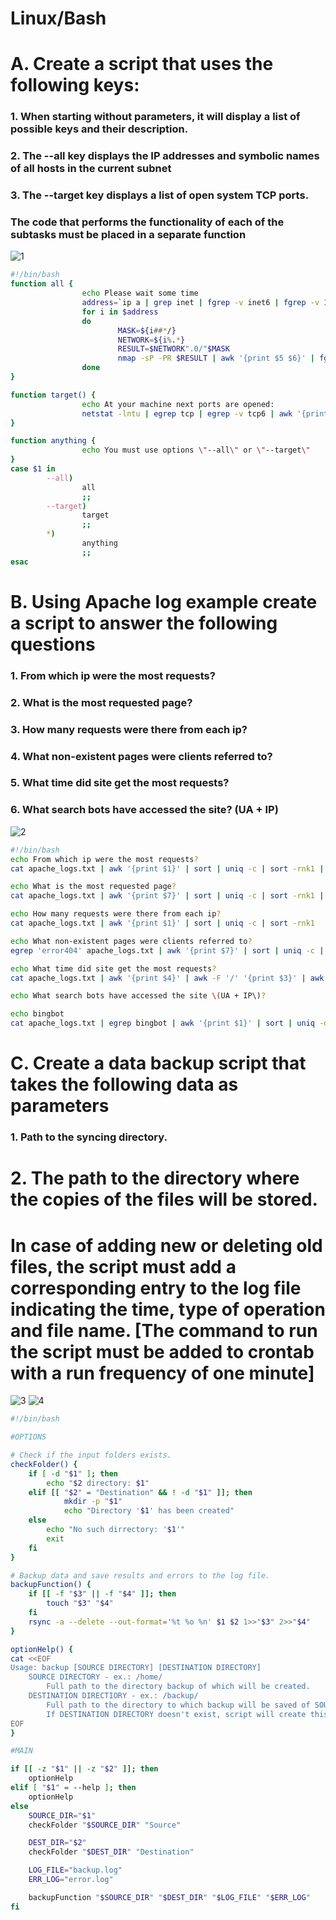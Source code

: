 # Linux/Bash
# A. Create a script that uses the following keys:
### 1. When starting without parameters, it will display a list of possible keys and their description.
### 2. The --all key displays the IP addresses and symbolic names of all hosts in the current subnet
### 3. The --target key displays a list of open system TCP ports.
### The code that performs the functionality of each of the subtasks must be placed in a separate function

![1](1_Linux_Bash/screenshots/1.png)
```Bash
#!/bin/bash
function all {  
                echo Please wait some time
                address=`ip a | grep inet | fgrep -v inet6 | fgrep -v 127.0.0.1 | awk '{print $2}'`
                for i in $address
                do
                        MASK=${i##*/}
                        NETWORK=${i%.*}
                        RESULT=$NETWORK".0/"$MASK
                        nmap -sP -PR $RESULT | awk '{print $5 $6}' | fgrep -v latency | fgrep -v address
                done
}

function target() {
                echo At your machine next ports are opened:
                netstat -lntu | egrep tcp | egrep -v tcp6 | awk '{print $4}' | awk -F ':' '{print $2}'
}

function anything {
                echo You must use options \"--all\" or \"--target\"
}
case $1 in
        --all)  
                all
                ;;
        --target)
                target
                ;;
        *)
                anything
                ;;
esac

```
# B. Using Apache log example create a script to answer the following questions
### 1. From which ip were the most requests?
### 2. What is the most requested page?
### 3. How many requests were there from each ip?
### 4. What non-existent pages were clients referred to?
### 5. What time did site get the most requests?
### 6. What search bots have accessed the site? (UA + IP)

![2](1_Linux_Bash/screenshots/2.png)
```Bash
#!/bin/bash
echo From which ip were the most requests?
cat apache_logs.txt | awk '{print $1}' | sort | uniq -c | sort -rnk1 | head -1

echo What is the most requested page?
cat apache_logs.txt | awk '{print $7}' | sort | uniq -c | sort -rnk1 | head -3

echo How many requests were there from each ip?
cat apache_logs.txt | awk '{print $1}' | sort | uniq -c | sort -rnk1

echo What non-existent pages were clients referred to?
egrep 'error404' apache_logs.txt | awk '{print $7}' | sort | uniq -c | sort -rnk1

echo What time did site get the most requests?
cat apache_logs.txt | awk '{print $4}' | awk -F '/' '{print $3}' | awk '{print $1}' |  sort | uniq -cd | sort -rnk1 | head -5

echo What search bots have accessed the site \(UA + IP\)?

echo bingbot
cat apache_logs.txt | egrep bingbot | awk '{print $1}' | sort | uniq -d

```
# C. Create a data backup script that takes the following data as parameters
### 1. Path to the syncing directory.
# 2. The path to the directory where the copies of the files will be stored.
# In case of adding new or deleting old files, the script must add a corresponding entry to the log file indicating the time, type of operation and file name. [The command to run the script must be added to crontab with a run frequency of one minute]

![3](1_Linux_Bash/screenshots/3_1.png)
![4](1_Linux_Bash/screenshots/3_2.png)
```Bash
#!/bin/bash

#OPTIONS

# Check if the input folders exists.
checkFolder() {
    if [ -d "$1" ]; then
        echo "$2 directory: $1"
    elif [[ "$2" = "Destination" && ! -d "$1" ]]; then
            mkdir -p "$1"
            echo "Directory '$1' has been created"
    else
        echo "No such dirrectory: '$1'"
        exit
    fi
}

# Backup data and save results and errors to the log file.
backupFunction() {
    if [[ -f "$3" || -f "$4" ]]; then
        touch "$3" "$4"
    fi
    rsync -a --delete --out-format='%t %o %n' $1 $2 1>>"$3" 2>>"$4"
}    

optionHelp() {
cat <<EOF
Usage: backup [SOURCE DIRECTORY] [DESTINATION DIRECTORY]
    SOURCE DIRECTORY - ex.: /home/
        Full path to the directory backup of which will be created.
    DESTINATION DIRECTIORY - ex.: /backup/
        Full path to the directory to which backup will be saved of SOURCE DIRECTORY.
        If DESTINATION DIRECTORY doesn't exist, script will create this onу automatically.
EOF
}

#MAIN

if [[ -z "$1" || -z "$2" ]]; then
    optionHelp
elif [ "$1" = --help ]; then
    optionHelp
else
    SOURCE_DIR="$1"
    checkFolder "$SOURCE_DIR" "Source"

    DEST_DIR="$2"
    checkFolder "$DEST_DIR" "Destination"

    LOG_FILE="backup.log"
    ERR_LOG="error.log"

    backupFunction "$SOURCE_DIR" "$DEST_DIR" "$LOG_FILE" "$ERR_LOG"
fi

```
